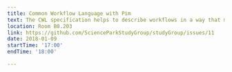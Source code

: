 ```yaml
---
title: Common Workflow Language with Pim
text: The CWL specification helps to describe workflows in a way that makes them portable and scalable across a variety of software and hardware environments. CWL is designed to meet the needs of data-intensive science, such as Bioinformatics, Medical Imaging, Astronomy, Physics, and Chemistry.
location: Room B0.203
link: https://github.com/ScienceParkStudyGroup/studyGroup/issues/11
date: 2018-01-09
startTime: '17:00'
endTime: '18:00'

---
```


